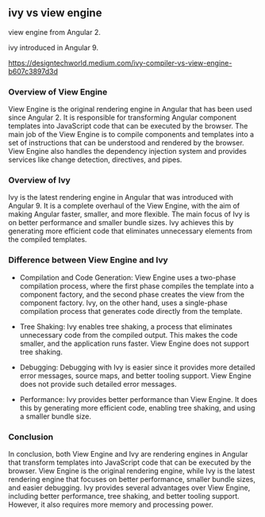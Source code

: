 ## ivy vs view engine

view engine from Angular 2.

ivy introduced in Angular 9.

https://designtechworld.medium.com/ivy-compiler-vs-view-engine-b607c3897d3d

### Overview of View Engine

View Engine is the original rendering engine in Angular that has been used since Angular 2. It is responsible for transforming Angular component templates into JavaScript code that can be executed by the browser. The main job of the View Engine is to compile components and templates into a set of instructions that can be understood and rendered by the browser. View Engine also handles the dependency injection system and provides services like change detection, directives, and pipes.


### Overview of Ivy

Ivy is the latest rendering engine in Angular that was introduced with Angular 9. It is a complete overhaul of the View Engine, with the aim of making Angular faster, smaller, and more flexible. The main focus of Ivy is on better performance and smaller bundle sizes. Ivy achieves this by generating more efficient code that eliminates unnecessary elements from the compiled templates.

### Difference between View Engine and Ivy

- Compilation and Code Generation: View Engine uses a two-phase compilation process, where the first phase compiles the template into a component factory, and the second phase creates the view from the component factory. Ivy, on the other hand, uses a single-phase compilation process that generates code directly from the template.

- Tree Shaking: Ivy enables tree shaking, a process that eliminates unnecessary code from the compiled output. This makes the code smaller, and the application runs faster. View Engine does not support tree shaking.

- Debugging: Debugging with Ivy is easier since it provides more detailed error messages, source maps, and better tooling support. View Engine does not provide such detailed error messages.

- Performance: Ivy provides better performance than View Engine. It does this by generating more efficient code, enabling tree shaking, and using a smaller bundle size.

### Conclusion

In conclusion, both View Engine and Ivy are rendering engines in Angular that transform templates into JavaScript code that can be executed by the browser. View Engine is the original rendering engine, while Ivy is the latest rendering engine that focuses on better performance, smaller bundle sizes, and easier debugging. Ivy provides several advantages over View Engine, including better performance, tree shaking, and better tooling support. However, it also requires more memory and processing power.
